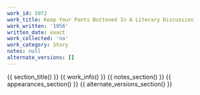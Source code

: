 ```yaml
---
work_id: 5072
work_title: Keep Your Pants Buttoned In A Literary Discussion
work_written: '1956'
written_date: exact
work_collected: 'no'
work_category: Story
notes: null
alternate_versions: []
---
```


{{ section_title() }}
{{ work_info() }}
{{ notes_section() }}
{{ appearances_section() }}
{{ alternate_versions_section() }}